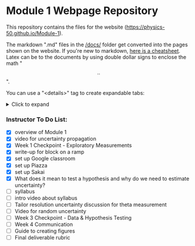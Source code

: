 # Module 1 Webpage Repository

This repository contains the files for the website (https://physics-50.github.io/Module-1). 

The markdown ".md" files in the [/docs/](https://github.com/Physics-50/Module-1/tree/master/docs) folder get converted into the pages shown on the website. If you're new to markdown, [here is a cheatsheet](https://github.com/adam-p/markdown-here/wiki/Markdown-Here-Cheatsheet). Latex can be to the documents by using double dollar signs to enclose the math "$$ .. $$".

You can use a "\<details>" tag to create expandable tabs: 

<details>
<summary markdown='span'> Click to expand </summary>

Take a look a the raw markdown file for how to format the "\<details>" tag. Inside of these tags Latex will not be marked down as an inline equation using the "$$ ... $$" markup, and you should use "\\( ... \\)" instead. 

</details>


### Instructor To Do List:
- [X] overview of Module 1
- [X] video for uncertainty propagation
- [X] Week 1 Checkpoint - Exploratory Measurements
- [X] write-up for block on a ramp 
- [X] set up Google classroom
- [X] set up Piazza
- [X] set up Sakai
- [X] What does it mean to test a hypothesis and why do we need to estimate uncertainty?
- [ ] syllabus
- [ ] intro video about syllabus
- [ ] Tailor resolution uncertainty discussion for theta measurement
- [ ] Video for random uncertainty
- [ ] Week 3 Checkpoint - Data & Hypothesis Testing
- [ ] Week 4 Communication 
- [ ] Guide to creating figures
- [ ] Final deliverable rubric
